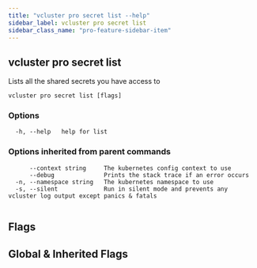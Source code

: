 ```yaml
---
title: "vcluster pro secret list --help"
sidebar_label: vcluster pro secret list
sidebar_class_name: "pro-feature-sidebar-item"
---
```


## vcluster pro secret list

Lists all the shared secrets you have access to

```
vcluster pro secret list [flags]
```

### Options

```
  -h, --help   help for list
```

### Options inherited from parent commands

```
      --context string     The kubernetes config context to use
      --debug              Prints the stack trace if an error occurs
  -n, --namespace string   The kubernetes namespace to use
  -s, --silent             Run in silent mode and prevents any vcluster log output except panics & fatals
```

```

```


## Flags
## Global & Inherited Flags